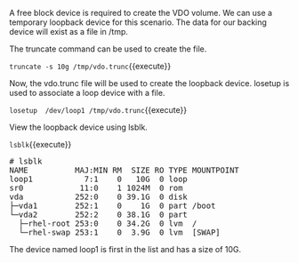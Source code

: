 A free block device is required to create the VDO volume.  We can use a 
temporary loopback device for this scenario.  The data for our backing 
device will exist as a file in /tmp.

The truncate command can be used to create the file.


`truncate -s 10g /tmp/vdo.trunc`{{execute}}

Now, the vdo.trunc file will be used to create the loopback
device.  losetup is used to associate a loop device with a file.


`losetup  /dev/loop1 /tmp/vdo.trunc`{{execute}}

View the loopback device using lsblk.

`lsblk`{{execute}}

<pre class="file">
# lsblk
NAME          MAJ:MIN RM  SIZE RO TYPE MOUNTPOINT
loop1           7:1    0   10G  0 loop
sr0            11:0    1 1024M  0 rom
vda           252:0    0 39.1G  0 disk
├─vda1        252:1    0    1G  0 part /boot
└─vda2        252:2    0 38.1G  0 part
  ├─rhel-root 253:0    0 34.2G  0 lvm  /
  └─rhel-swap 253:1    0  3.9G  0 lvm  [SWAP]
</pre>

The device named loop1 is first in the list and has a size of 10G.

